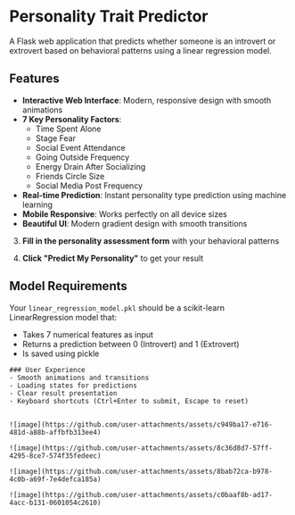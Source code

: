 # Personality Trait Predictor

A Flask web application that predicts whether someone is an introvert or extrovert based on behavioral patterns using a linear regression model.

## Features

- **Interactive Web Interface**: Modern, responsive design with smooth animations
- **7 Key Personality Factors**: 
  - Time Spent Alone
  - Stage Fear
  - Social Event Attendance
  - Going Outside Frequency
  - Energy Drain After Socializing
  - Friends Circle Size
  - Social Media Post Frequency
- **Real-time Prediction**: Instant personality type prediction using machine learning
- **Mobile Responsive**: Works perfectly on all device sizes
- **Beautiful UI**: Modern gradient design with smooth transitions




3. **Fill in the personality assessment form** with your behavioral patterns

4. **Click "Predict My Personality"** to get your result

## Model Requirements

Your `linear_regression_model.pkl` should be a scikit-learn LinearRegression model that:
- Takes 7 numerical features as input
- Returns a prediction between 0 (Introvert) and 1 (Extrovert)
- Is saved using pickle
```
### User Experience
- Smooth animations and transitions
- Loading states for predictions
- Clear result presentation
- Keyboard shortcuts (Ctrl+Enter to submit, Escape to reset)


![image](https://github.com/user-attachments/assets/c949ba17-e716-481d-a88b-affbfb313ee4)

![image](https://github.com/user-attachments/assets/8c36d8d7-57ff-4295-8ce7-574f35fedeec)

![image](https://github.com/user-attachments/assets/8bab72ca-b978-4c0b-a69f-7e4defca185a)

![image](https://github.com/user-attachments/assets/c0baaf8b-ad17-4acc-b131-0601054c2610)



